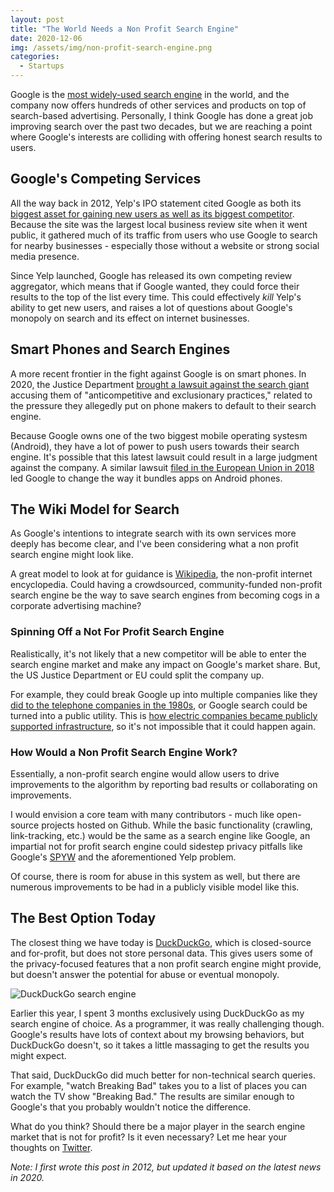 ```yaml
---
layout: post
title: "The World Needs a Non Profit Search Engine"
date: 2020-12-06
img: /assets/img/non-profit-search-engine.png
categories:
  - Startups
---
```


Google is the [most widely-used search engine](https://www.smartinsights.com/search-engine-marketing/search-engine-statistics/) in the world, and the company now offers hundreds of other services and products on top of search-based advertising. Personally, I think Google has done a great job improving search over the past two decades, but we are reaching a point where Google's interests are colliding with offering honest search results to users.

## Google's Competing Services
All the way back in 2012, Yelp's IPO statement cited Google as both its [biggest asset for gaining new users as well as its biggest competitor](http://seekingalpha.com/article/399831-yelp-has-a-google-problem). Because the site was the largest local business review site when it went public, it gathered much of its traffic from users who use Google to search for nearby businesses - especially those without a website or strong social media presence.

Since Yelp launched, Google has released its own competing review aggregator, which means that if Google wanted, they could force their results to the top of the list every time. This could effectively _kill_ Yelp's ability to get new users, and raises a lot of questions about Google's monopoly on search and its effect on internet businesses.

## Smart Phones and Search Engines
A more recent frontier in the fight against Google is on smart phones. In 2020, the Justice Department [brought a lawsuit against the search giant](https://www.justice.gov/opa/pr/justice-department-sues-monopolist-google-violating-antitrust-laws) accusing them of "anticompetitive and exclusionary practices," related to the pressure they allegedly put on phone makers to default to their search engine.

Because Google owns one of the two biggest mobile operating systesm (Android), they have a lot of power to push users towards their search engine. It's possible that this latest lawsuit could result in a large judgment against the company. A similar lawsuit [filed in the European Union in 2018](https://www.pcmag.com/news/eu-fines-google-51b-for-abuse-of-power) led Google to change the way it bundles apps on Android phones.

## The Wiki Model for Search

As Google's intentions to integrate search with its own services more deeply has become clear, and I've been considering what a non profit search engine might look like.

A great model to look at for guidance is [Wikipedia](http://www.wikipedia.org/), the non-profit internet encyclopedia. Could having a crowdsourced, community-funded non-profit search engine be the way to save search engines from becoming cogs in a corporate advertising machine?

### Spinning Off a Not For Profit Search Engine
Realistically, it's not likely that a new competitor will be able to enter the search engine market and make any impact on Google's market share. But, the US Justice Department or EU could split the company up.

For example, they could break Google up into multiple companies like they [did to the telephone companies in the 1980s](https://en.wikipedia.org/wiki/Breakup_of_the_Bell_System), or Google search could be turned into a public utility. This is [how electric companies became publicly supported infrastructure](https://www.project-disco.org/competition/030819-antitrust-in-60-seconds-public-utility-regulation/), so it's not impossible that it could happen again.

### How Would a Non Profit Search Engine Work?
Essentially, a non-profit search engine would allow users to drive improvements to the algorithm by reporting bad results or collaborating on improvements.

I would envision a core team with many contributors - much like open-source projects hosted on Github. While the basic functionality (crawling, link-tracking, etc.) would be the same as a search engine like Google, an impartial not for profit search engine could sidestep privacy pitfalls like Google's [SPYW](http://searchengineland.com/googles-results-get-more-personal-with-search-plus-your-world-107285) and the aforementioned Yelp problem.

Of course, there is room for abuse in this system as well, but there are numerous improvements to be had in a publicly visible model like this.

## The Best Option Today
The closest thing we have today is [DuckDuckGo](https://duckduckgo.com/), which is closed-source and for-profit, but does not store personal data. This gives users some of the privacy-focused features that a non profit search engine might provide, but doesn't answer the potential for abuse or eventual monopoly.

![DuckDuckGo search engine](https://i.imgur.com/OkT1Ljn.png)

Earlier this year, I spent 3 months exclusively using DuckDuckGo as my search engine of choice. As a programmer, it was really challenging though. Google's results have lots of context about my browsing behaviors, but DuckDuckGo doesn't, so it takes a little massaging to get the results you might expect.

That said, DuckDuckGo did much better for non-technical search queries. For example, "watch Breaking Bad" takes you to a list of places you can watch the TV show "Breaking Bad." The results are similar enough to Google's that you probably wouldn't notice the difference.

What do you think? Should there be a major player in the search engine market that is not for profit? Is it even necessary? Let me hear your thoughts on [Twitter](https://twitter.com/KarlLHughes).

_Note: I first wrote this post in 2012, but updated it based on the latest news in 2020._
